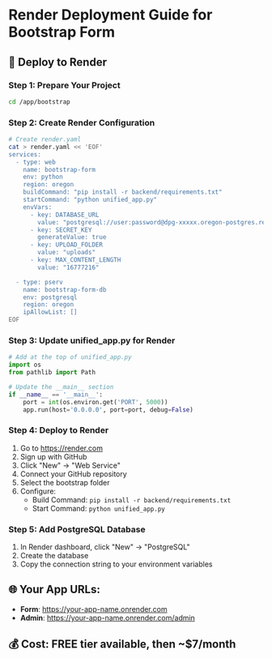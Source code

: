 # Render Deployment Guide for Bootstrap Form

## 🚀 Deploy to Render

### Step 1: Prepare Your Project
```bash
cd /app/bootstrap
```

### Step 2: Create Render Configuration
```bash
# Create render.yaml
cat > render.yaml << 'EOF'
services:
  - type: web
    name: bootstrap-form
    env: python
    region: oregon
    buildCommand: "pip install -r backend/requirements.txt"
    startCommand: "python unified_app.py"
    envVars:
      - key: DATABASE_URL
        value: "postgresql://user:password@dpg-xxxxx.oregon-postgres.render.com/dbname"
      - key: SECRET_KEY
        generateValue: true
      - key: UPLOAD_FOLDER
        value: "uploads"
      - key: MAX_CONTENT_LENGTH
        value: "16777216"

  - type: pserv
    name: bootstrap-form-db
    env: postgresql
    region: oregon
    ipAllowList: []
EOF
```

### Step 3: Update unified_app.py for Render
```python
# Add at the top of unified_app.py
import os
from pathlib import Path

# Update the __main__ section
if __name__ == '__main__':
    port = int(os.environ.get('PORT', 5000))
    app.run(host='0.0.0.0', port=port, debug=False)
```

### Step 4: Deploy to Render
1. Go to https://render.com
2. Sign up with GitHub
3. Click "New" → "Web Service"
4. Connect your GitHub repository
5. Select the bootstrap folder
6. Configure:
   - Build Command: `pip install -r backend/requirements.txt`
   - Start Command: `python unified_app.py`

### Step 5: Add PostgreSQL Database
1. In Render dashboard, click "New" → "PostgreSQL"
2. Create the database
3. Copy the connection string to your environment variables

## 🌐 Your App URLs:
- **Form**: https://your-app-name.onrender.com
- **Admin**: https://your-app-name.onrender.com/admin

## 💰 Cost: FREE tier available, then ~$7/month